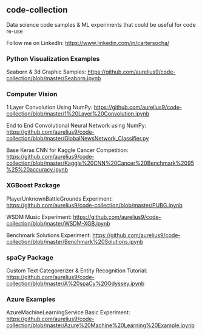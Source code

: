## code-collection 

Data science code samples & ML experiments that could be useful for code re-use 

Follow me on LinkedIn: https://www.linkedin.com/in/cartersocha/

### Python Visualization Examples 
Seaborn & 3d Graphic Samples: https://github.com/aurelius9/code-collection/blob/master/Seaborn.ipynb

### Computer Vision 
1 Layer Convolution Using NumPy: https://github.com/aurelius9/code-collection/blob/master/1%20Layer%20Convolution.ipynb

End to End Convolutional Neural Network using NumPy: https://github.com/aurelius9/code-collection/blob/master/GlobalNewsNetwork_Classifier.py

Base Keras CNN for Kaggle Cancer Competition: https://github.com/aurelius9/code-collection/blob/master/Kaggle%20CNN%20Cancer%20Benchmark%2095%25%20accuracy.ipynb

### XGBoost Package 
PlayerUnknownBattleGrounds Experiment: https://github.com/aurelius9/code-collection/blob/master/PUBG.ipynb

WSDM Music Experiment: https://github.com/aurelius9/code-collection/blob/master/WSDM-XGB.ipynb

Benchmark Solutions Experiment: https://github.com/aurelius9/code-collection/blob/master/Benchmark%20Solutions.ipynb

### spaCy Package
Custom Text Categorerizer & Entity Recognition Tutorial: https://github.com/aurelius9/code-collection/blob/master/A%20spaCy%20Odyssey.ipynb

### Azure Examples
AzureMachineLearningService Basic Experiment: https://github.com/aurelius9/code-collection/blob/master/Azure%20Machine%20Learning%20Example.ipynb
